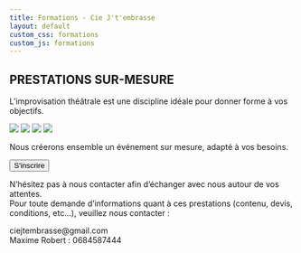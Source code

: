 ```yaml
---
title: Formations - Cie J't'embrasse
layout: default
custom_css: formations
custom_js: formations
---
```


<div id="prestation-titre">
  <div id="titre">
    <h2 class="gros-titre">PRESTATIONS SUR-MESURE</h2>
    <p>
      L’improvisation théâtrale est une discipline idéale pour donner forme à
      vos objectifs.
    </p>
  </div>
  <div id="images">
    <a href=""><img src="https://via.placeholder.com/314x200" /></a>
    <a href=""><img src="https://via.placeholder.com/314x200" /></a>
    <a href=""><img src="https://via.placeholder.com/314x200" /></a>
    <a href=""><img src="https://via.placeholder.com/314x200" /></a>
  </div>
  <div id="texte-prestation">
    <p>Nous créerons ensemble un événement sur mesure, adapté à vos besoins.</p>
  </div>
  <div id="inscrire">
    <button class="btn-reserver">
      <span>S'inscrire</span>
    </button>
  </div>
  <div id="textes-prestation">
    <div id="details">
      <p>
        N’hésitez pas à nous contacter afin d’échanger avec nous autour de vos
        attentes.
        <br />
        Pour toute demande d’informations quant à ces prestations (contenu,
        devis, conditions, etc...), veuillez nous contacter :
      </p>
      <div id="part-deux">
        <p>
          ciejtembrasse@gmail.com
          <br />
          Maxime Robert : 0684587444
        </p>
      </div>
    </div>
  </div>
</div>
